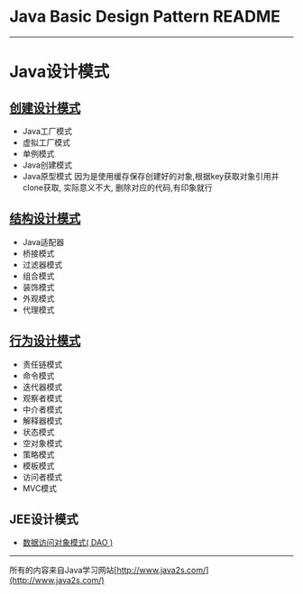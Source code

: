 # Java Basic Design Pattern README

---

# Java设计模式

## [创建设计模式](doc/CREATOR_PATTERN.md)

- Java工厂模式
- 虚拟工厂模式
- 单例模式
- Java创建模式
- Java原型模式  因为是使用缓存保存创建好的对象,根据key获取对象引用并clone获取, 实际意义不大, 删除对应的代码,有印象就行

## [结构设计模式](doc/STRUCTURE_PATTERN.md)

- Java适配器
- 桥接模式
- 过滤器模式
- 组合模式
- 装饰模式
- 外观模式
- 代理模式

## [行为设计模式](doc/BEHAVIOR_PATTERN.md)

- 责任链模式
- 命令模式
- 迭代器模式
- 观察者模式
- 中介者模式
- 解释器模式
- 状态模式
- 空对象模式
- 策略模式
- 模板模式
- 访问者模式
- MVC模式

## JEE设计模式

- [数据访问对象模式( DAO )](doc/BEHAVIOR_PATTERN.md)  

---  

所有的内容来自Java学习网站[http://www.java2s.com/](http://www.java2s.com/)  








